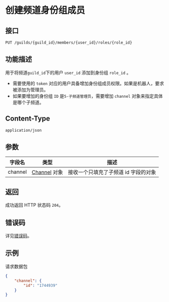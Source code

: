 # 创建频道身份组成员

## 接口

```http
PUT /guilds/{guild_id}/members/{user_id}/roles/{role_id}
```

## 功能描述

用于将频道`guild_id`下的用户 `user_id` 添加到身份组 `role_id` 。

- 需要使用的 `token` 对应的用户具备增加身份组成员权限。如果是机器人，要求被添加为管理员。
- 如果要增加的身份组 `ID` 是`5-子频道管理员`，需要增加 `channel` 对象来指定具体是哪个子频道。

## Content-Type

```http
application/json
```

## 参数

| 字段名  | 类型                                        | 描述                                 |
| ------- | ------------------------------------------- | ------------------------------------ |
| channel | [Channel](../manage/channel/model.md#Channel) 对象 | 接收一个只填充了子频道 id 字段的对象 |

## 返回

成功返回 HTTP 状态码 `204`。

## 错误码

详见[错误码](../../../openapi/error/error.md)。


## 示例

请求数据包

```json
{
	"channel": {
		"id": "1744939"
	}
}
```
